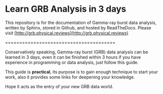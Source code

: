 # Learn GRB Analysis in 3 days

This repository is for the documentation of Gamma-ray burst data analysis, written by Sphinx, stored in Github, and hosted by ReadTheDocs.
Please visit [http://grb.physical.reviews](http://grb.physical.reviews)


=======================================

Conservatively speaking, Gamma-ray burst (GRB) data analysis can be learned in 3 days, even it can be finished within 3 hours if you have experience in programming or data analysis, just follow this guide. 

This guide is **practical**, its purpose is to gain enough technique to start your work, also it provides some links for deepening your knowledge. 

Hope it acts as the entry of your new GRB data world.